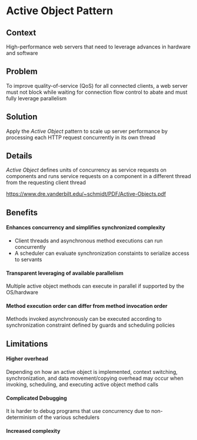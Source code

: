 # Active Object Pattern

## Context
High-performance web servers that need to leverage advances in hardware and software

## Problem
To improve quality-of-service (QoS) for all connected clients, a web server must not block while waiting for connection flow control to abate and must fully leverage parallelism

## Solution
Apply the _Active Object_ pattern to scale up server performance by processing each HTTP request concurrently in its own thread

## Details
_Active Object_ defines units of concurrency as service requests on components and runs service requests on a component in a different thread from the requesting client thread

https://www.dre.vanderbilt.edu/~schmidt/PDF/Active-Objects.pdf

## Benefits
#### Enhances concurrency and simplifies synchronized complexity
  * Client threads and asynchronous method executions can run concurrently
  * A scheduler can evaluate synchronization constaints to serialize access to servants

#### Transparent leveraging of available parallelism
Multiple active object methods can execute in parallel if supported by the OS/hardware

#### Method execution order can differ from method invocation order
Methods invoked asynchronously can be executed according to synchronization constraint defined by guards and scheduling policies

## Limitations
#### Higher overhead
Depending on how an active object is implemented, context switching, synchronization, and data movement/copying overhead may occur when invoking, scheduling, and executing active object method calls

#### Complicated Debugging
It is harder to debug programs that use concurrency due to non-determinism of the various schedulers

#### Increased complexity
